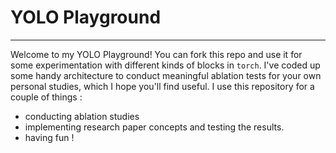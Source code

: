 # YOLO Playground
---

Welcome to my YOLO Playground! You can fork this repo and use it for some experimentation with different kinds of blocks in `torch`. I've coded up some handy architecture to conduct meaningful ablation tests for your own personal studies, which I hope you'll find useful. I use this repository for a couple of things :

- conducting ablation studies
- implementing research paper concepts and testing the results.
- having fun !

